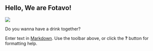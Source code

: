 ## Hello, We are Fotavo!

![](//Screen%20Shot%202014-03-07%20at%208.39.54%20PM.png)


Do you wanna have a drink together?

Enter text in [Markdown](http://daringfireball.net/projects/markdown/). Use the toolbar above, or click the **?** button for formatting help.
